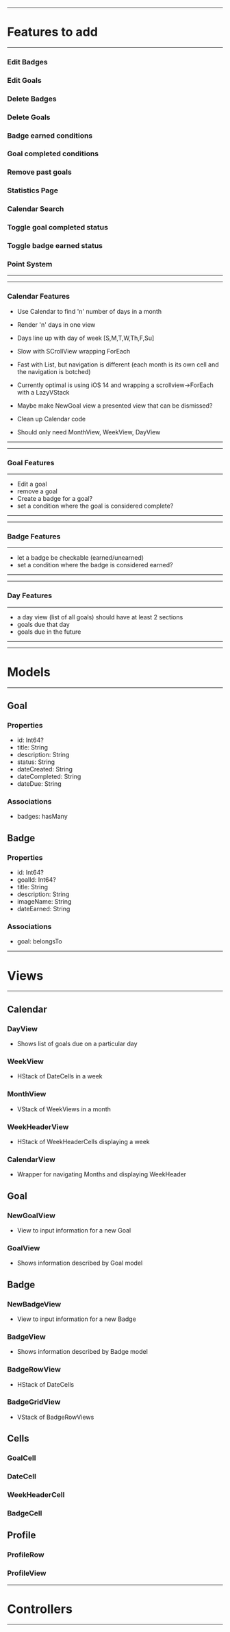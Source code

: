 ---------------------------------------------------------------------------------------------------------
# Features to add
---------------------------------------------------------------------------------------------------------
### Edit Badges
### Edit Goals
### Delete Badges
### Delete Goals
### Badge earned conditions
### Goal completed conditions
### Remove past goals
### Statistics Page
### Calendar Search
### Toggle goal completed status
### Toggle badge earned status
### Point System
---------------------------------------------------------------------------------------------------------




---------------------------------------------------------------------------------------------------------
### Calendar Features
- Use Calendar to find 'n' number of days in a month
- Render 'n' days in one view
- Days line up with day of week [S,M,T,W,Th,F,Su]
- Slow with SCrollView wrapping ForEach
- Fast with List, but navigation is different (each month is its own cell and the navigation is botched)
- Currently optimal is using iOS 14 and wrapping a scrollview->ForEach with a LazyVStack

- Maybe make NewGoal view a presented view that can be dismissed?
- Clean up Calendar code
- Should only need MonthView, WeekView, DayView
---------------------------------------------------------------------------------------------------------




---------------------------------------------------------------------------------------------------------
### Goal Features
---------------------------------------------------------------------------------------------------------
- Edit a goal
- remove a goal
- Create a badge for a goal?
- set a condition where the goal is considered complete?
---------------------------------------------------------------------------------------------------------




---------------------------------------------------------------------------------------------------------
### Badge Features
---------------------------------------------------------------------------------------------------------
- let a badge be checkable (earned/unearned)
- set a condition where the badge is considered earned?
---------------------------------------------------------------------------------------------------------



---------------------------------------------------------------------------------------------------------
### Day Features
---------------------------------------------------------------------------------------------------------
- a day view (list of all goals) should have at least 2 sections
- goals due that day
- goals due in the future
---------------------------------------------------------------------------------------------------------




---------------------------------------------------------------------------------------------------------
# Models
---------------------------------------------------------------------------------------------------------
## Goal

### Properties
- id: Int64?
- title: String
- description: String
- status: String
- dateCreated: String
- dateCompleted: String
- dateDue: String

### Associations
- badges: hasMany


## Badge

### Properties
- id: Int64?
- goalId: Int64?
- title: String
- description: String
- imageName: String
- dateEarned: String

### Associations
- goal: belongsTo

---------------------------------------------------------------------------------------------------------
# Views
---------------------------------------------------------------------------------------------------------

## Calendar
### DayView
- Shows list of goals due on a particular day
### WeekView
- HStack of DateCells in a week
### MonthView
- VStack of WeekViews in a month 
### WeekHeaderView
- HStack of WeekHeaderCells displaying a week
### CalendarView
- Wrapper for navigating Months and displaying WeekHeader

## Goal
### NewGoalView
- View to input information for a new Goal
### GoalView
- Shows information described by Goal model


## Badge
### NewBadgeView
- View to input information for a new Badge
### BadgeView
- Shows information described by Badge model
### BadgeRowView
- HStack of DateCells
### BadgeGridView
- VStack of BadgeRowViews



## Cells
### GoalCell
### DateCell
### WeekHeaderCell
### BadgeCell



## Profile
### ProfileRow
### ProfileView

---------------------------------------------------------------------------------------------------------
# Controllers
---------------------------------------------------------------------------------------------------------

